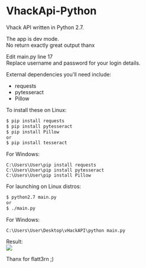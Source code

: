 # VhackApi-Python
Vhack API written in Python 2.7.

The app is dev mode.  
No return exactly great output thanx  
  
Edit main.py line 17  
Replace username and password for your login details.  

External dependencies you'll need include:
- requests
- pytesseract
- Pillow
 
 
To install these on Linux:
```sh
$ pip install requests  
$ pip install pytesseract  
$ pip install Pillow
or  
$ pip install tesseract
``` 

For Windows:
```
C:\Users\User\pip install requests
C:\Users\User\pip install pytesseract
C:\Users\User\pip install Pillow
```

For launching on Linux distros:  
```sh
$ python2.7 main.py 
or 
$ ./main.py
``` 
For Windows:
```
C:\Users\User\Desktop\vHackAPI\python main.py
```

Result:  
![](http://www.cuby-hebergs.com/dl/vhack.png)

Thanx for flatt3rn ;) 
